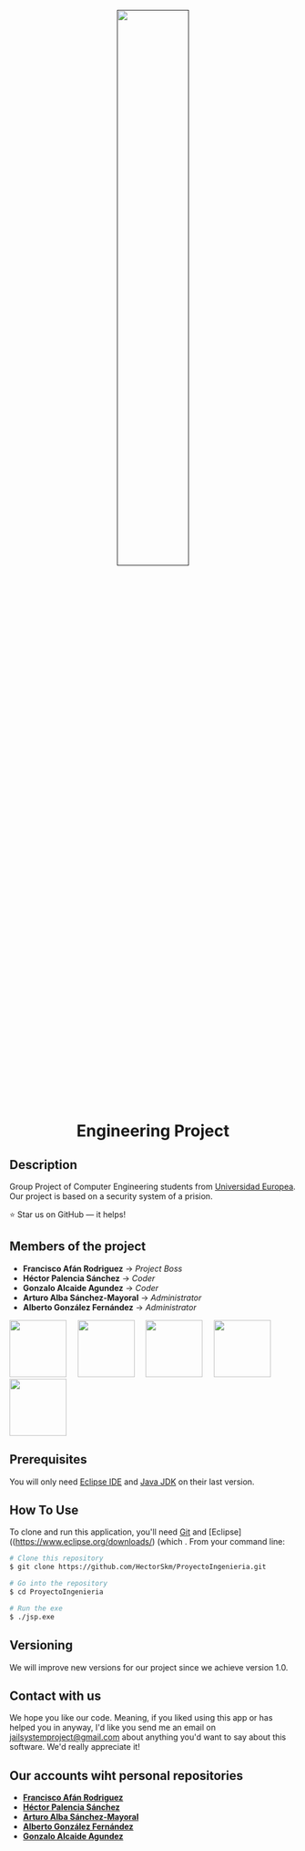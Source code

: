 


<h1 align="center">
  <br>
  <a href=""><img width=50% src="https://github.com/HectorSkm/ProyectoIngenieria/blob/master/resources/JSP.png" alt="" width="200"></a>
  <br>
   Engineering Project 
  <br>
</h1>

## Description 

Group Project of Computer Engineering students from [Universidad Europea](https://universidadeuropea.es/madrid).
Our project is based on a security system of a prision.

:star: Star us on GitHub — it helps!


## Members of the project

- **Francisco Afán Rodriguez**     -> *Project Boss*
- **Héctor Palencia Sánchez**      -> *Coder*
- **Gonzalo Alcaide Agundez**      -> *Coder*
- **Arturo Alba Sánchez-Mayoral**  -> *Administrator*
- **Alberto González Fernández**   -> *Administrator*

[<img src="https://avatars1.githubusercontent.com/u/45666661?s=400&v=4" width="100px;"/><sub><b></b></sub>](https://github.com/N3oZ3r0)&nbsp;&nbsp;&nbsp;&nbsp;
[<img src="https://avatars3.githubusercontent.com/u/19176760?s=400&v=4" width="100px;"/><sub><b></b></sub>](https://github.com/HectorSkm)&nbsp;&nbsp;&nbsp;&nbsp; 
[<img src="https://avatars0.githubusercontent.com/u/47125167?s=400&v=4" width="100px;"/><sub><b></b></sub>](https://github.com/10GGGGGGGGGG)&nbsp;&nbsp;&nbsp;&nbsp;
[<img src="https://avatars0.githubusercontent.com/u/29259992?s=400&v=4" width="100px;"/><sub><b></b></sub>](https://github.com/ArtySaurio)&nbsp;&nbsp;&nbsp;&nbsp;
[<img src="https://avatars0.githubusercontent.com/u/29259992?s=400&v=4" width="100px;"/><sub><b></b></sub>](https://github.com/glezon99)

## Prerequisites

You will only need [Eclipse IDE](https://www.eclipse.org/downloads/) and [Java JDK](https://www.oracle.com/technetwork/java/javase/downloads/jdk11-downloads-5066655.html) on their last version.

## How To Use

To clone and run this application, you'll need [Git](https://git-scm.com) and [Eclipse]((https://www.eclipse.org/downloads/) (which . From your command line:

```bash
# Clone this repository
$ git clone https://github.com/HectorSkm/ProyectoIngenieria.git

# Go into the repository
$ cd ProyectoIngenieria

# Run the exe
$ ./jsp.exe
```

## Versioning

We will improve new versions for our project since we achieve version 1.0.

## Contact with us

We hope you like our code. Meaning, if you liked using this app or has helped you in anyway, I'd like you send me an email on <jailsystemproject@gmail.com> about anything you'd want to say about this software. We'd really appreciate it!

## Our accounts wiht personal repositories

- **[Francisco Afán Rodriguez](https://github.com/N3oZ3r0)**      
- **[Héctor Palencia Sánchez](https://github.com/HectorSkm)**      
- **[Arturo Alba Sánchez-Mayoral](https://github.com/ArtySaurio)**  
- **[Alberto González Fernández](https://github.com/glezon99)**   
- **[Gonzalo Alcaide Agundez](https://github.com/10GGGGGGGGGG)**      

    
